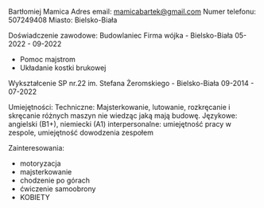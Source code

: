 Bartłomiej Mamica
Adres email: mamicabartek@gmail.com
Numer telefonu: 507249408
Miasto: Bielsko-Biała

Doświadczenie zawodowe:
Budowlaniec
Firma wójka - Bielsko-Biała
05-2022 - 09-2022
* Pomoc majstrom
* Układanie kostki brukowej

Wykształcenie
SP nr.22 im. Stefana Żeromskiego - Bielsko-Biała
09-2014 - 07-2022

Umiejętności:
Techniczne: Majsterkowanie, lutowanie, rozkręcanie i skręcanie różnych maszyn nie wiedząc jaką mają budowę.
Językowe: angielski (B1+), niemiecki (A1)
interpersonalne: umiejętność pracy w zespole, umiejętność dowodzenia zespołem

Zainteresowania: 
- motoryzacja
- majsterkowanie
- chodzenie po górach
- ćwiczenie samoobrony
- KOBIETY
